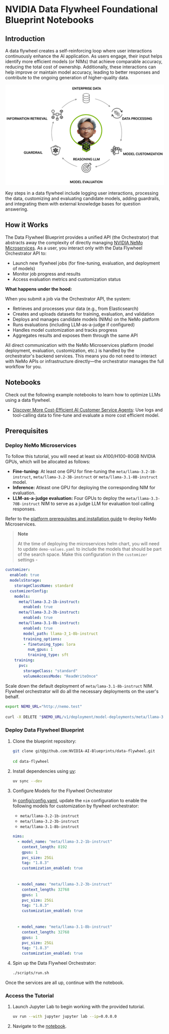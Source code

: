 # NVIDIA Data Flywheel Foundational Blueprint Notebooks

## Introduction

A data flywheel creates a self-reinforcing loop where user interactions continuously enhance the AI application. As users engage, their input helps identify more efficient models (or NIMs) that achieve comparable accuracy, reducing the total cost of ownership. Additionally, these interactions can help improve or maintain model accuracy, leading to better responses and contribute to the ongoing generation of higher-quality data.

![Data Flywheel](./img/dfw-diagram.png)

Key steps in a data flywheel include logging user interactions, processing the data, customizing and evaluating candidate models, adding guardrails, and integrating them with external knowledge bases for question answering.

## How it Works

The Data Flywheel Blueprint provides a unified API (the Orchestrator) that abstracts away the complexity of directly managing [NVIDIA NeMo Microservices](https://docs.nvidia.com/nemo/microservices/latest/about/index.html). As a user, you interact only with the Data Flywheel Orchestrator API to:

- Launch new flywheel jobs (for fine-tuning, evaluation, and deployment of models)
- Monitor job progress and results
- Access evaluation metrics and customization status

**What happens under the hood:**  

When you submit a job via the Orchestrator API, the system:
- Retrieves and processes your data (e.g., from Elasticsearch)
- Creates and uploads datasets for training, evaluation, and validation
- Deploys and manages candidate models (NIMs) on the NeMo platform
- Runs evaluations (including LLM-as-a-judge if configured)
- Handles model customization and tracks progress
- Aggregates results and exposes them through the same API

All direct communication with the NeMo Microservices platform (model deployment, evaluation, customization, etc.) is handled by the orchestrator's backend services. This means you do not need to interact with NeMo APIs or infrastructure directly—the orchestrator manages the full workflow for you.

## Notebooks

Check out the following example notebooks to learn how to optimize LLMs using a data flywheel.

- [Discover More Cost-Efficient AI Customer Service Agents](./aiva-data-flywheel-tutorial.ipynb): Use logs and tool-calling data to fine-tune and evaluate a more cost efficient model.

## Prerequisites

### Deploy NeMo Microservices

To follow this tutorial, you will need at least six A100/H100-80GB NVIDIA GPUs, which will be allocated as follows:

- **Fine-tuning:** At least one GPU for fine-tuning the `meta/llama-3.2-1B-instruct`, `meta/llama-3.2-3B-instruct` or `meta/llama-3.1-8B-instruct` model.
- **Inference:** Atleast one GPU for deploying the corresponding NIM for evaluation.
- **LLM-as-a-judge evaluation:** Four GPUs to deploy the `meta/llama-3.3-70B-instruct` NIM to serve as a judge LLM for evaluation tool calling responses.

Refer to the [platform prerequisites and installation guide](https://docs.nvidia.com/nemo/microservices/latest/get-started/platform-prereq.html) to deploy NeMo Microservices.

> **Note**
>
> At the time of deploying the microservices helm chart, you will need to update `demo-values.yaml` to include the models that should be part of the search space. Make this configuration in the `customizer` settings -
>

```yaml
customizer:
  enabled: true
  modelsStorage:
    storageClassName: standard
  customizerConfig:
    models:
      meta/llama-3.2-1b-instruct:
        enabled: true
      meta/llama-3.2-3b-instruct:
        enabled: true
      meta/llama-3.1-8b-instruct:
        enabled: true
        model_path: llama-3_1-8b-instruct
        training_options:
        - finetuning_type: lora
          num_gpus: 1
          training_type: sft
    training:
      pvc:
        storageClass: "standard"
        volumeAccessMode: "ReadWriteOnce"
```

Scale down the default deployment of `meta/lama-3.1-8b-instruct` NIM. Flywheel orchestrator will do all the necessary deployments on the user's behalf.

```bash
export NEMO_URL="http://nemo.test"

curl -X DELETE "$NEMO_URL/v1/deployment/model-deployments/meta/llama-3.1-8b-instruct"
```

### Deploy Data Flywheel Blueprint

1. Clone the blueprint repository:

   ```sh
   git clone git@github.com:NVIDIA-AI-Blueprints/data-flywheel.git

   cd data-flywheel
   ```

2. Install dependencies using [uv](https://docs.astral.sh/uv/getting-started/installation/):

   ```sh
   uv sync --dev
   ```

3. Configure Models for the Flywheel Orchestrator

    In [config/config.yaml](../config/config.yaml), update the `nim` configuration to enable the following models for customization by flywheel orchestrator: 
    * `meta/llama-3.2-1b-instruct`
    * `meta/llama-3.2-3b-instruct`
    * `meta/llama-3.1-8b-instruct`

    ```yaml
    nims:
      - model_name: "meta/llama-3.2-1b-instruct"
        context_length: 8192
        gpus: 1
        pvc_size: 25Gi
        tag: "1.8.3"
        customization_enabled: true


      - model_name: "meta/llama-3.2-3b-instruct"  
        context_length: 32768  
        gpus: 1  
        pvc_size: 25Gi  
        tag: "1.8.3"  
        customization_enabled: true


      - model_name: "meta/llama-3.1-8b-instruct"  
        context_length: 32768  
        gpus: 1  
        pvc_size: 25Gi  
        tag: "1.8.3"  
        customization_enabled: true
    ```


4. Spin up the Data Flywheel Orchestrator:

   ```sh
   ./scripts/run.sh
   ```

Once the services are all up, continue with the notebook.

### Access the Tutorial

1. Launch Jupyter Lab to begin working with the provided tutorial.

   ```bash
   uv run --with jupyter jupyter lab --ip=0.0.0.0
   ```

2. Navigate to the [notebook](#notebooks).
